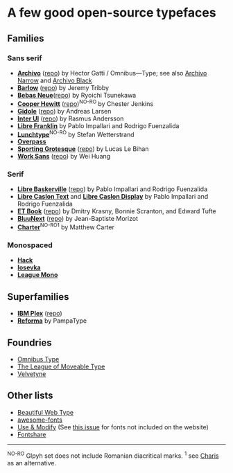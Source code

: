 # A few good open-source typefaces

## Families

### Sans serif

* [__Archivo__](https://www.omnibus-type.com/fonts/archivo/) ([repo](https://github.com/Omnibus-Type/Archivo)) by Hector Gatti / Omnibus—Type; see also [Archivo Narrow](https://www.omnibus-type.com/fonts/archivo-narrow/) and [Archivo Black](https://www.omnibus-type.com/fonts/archivo-black/)
* [__Barlow__](https://tribby.com/fonts/barlow/) ([repo](https://github.com/jpt/barlow)) by Jeremy Tribby
* [__Bebas Neue__](https://bebasneue.com/)([repo](https://github.com/dharmatype/Bebas-Neue)) by Ryoichi Tsunekawa
* [__Cooper Hewitt__](https://www.cooperhewitt.org/open-source-at-cooper-hewitt/cooper-hewitt-the-typeface-by-chester-jenkins/) ([repo](https://github.com/cooperhewitt/cooperhewitt-typeface))<sup>NO-RO</sup> by Chester Jenkins
* [__Gidole__](http://gidole.github.io/) ([repo](https://github.com/larsenwork/Gidole)) by Andreas Larsen
* [__Inter UI__](https://rsms.me/inter/) ([repo](https://github.com/rsms/inter)) by Rasmus Andersson
* [__Libre Franklin__](https://github.com/impallari/Libre-Franklin) by Pablo Impallari and Rodrigo Fuenzalida
* [__Lunchtype__](http://lunchtype.com/)<sup>NO-RO</sup> by Stefan Wetterstrand
* [__Overpass__](http://overpassfont.org/)
* [__Sporting Grotesque__](http://www.bretagnebretagne.fr/font/sporting-grotesque-normal) ([repo](https://github.com/velvetyne/Sporting-Grotesque)) by Lucas Le Bihan
* [__Work Sans__](http://weiweihuanghuang.github.io/Work-Sans/) ([repo](https://github.com/weiweihuanghuang/Work-Sans)) by Wei Huang

### Serif

* [__Libre Baskerville__](https://fonts.google.com/specimen/Libre+Baskerville) ([repo](https://github.com/impallari/Libre-Baskerville)) by Pablo Impallari and Rodrigo Fuenzalida
* [__Libre Caslon Text__](https://github.com/impallari/Libre-Caslon-Text) and [__Libre Caslon Display__](https://github.com/impallari/Libre-Caslon-Display) by Pablo Impallari and Rodrigo Fuenzalida
* [__ET Book__](http://edwardtufte.github.io/et-book/) ([repo](https://github.com/edwardtufte/et-book)) by Dmitry Krasny, Bonnie Scranton, and Edward Tufte
* [__BluuNext__](http://www.velvetyne.fr/fonts/bluu/) ([repo](https://github.com/jbmorizot/BluuNext)) by Jean-Baptiste Morizot
* [__Charter__](https://practicaltypography.com/charter.html)<sup>NO-RO</sup><sup>1</sup> by Matthew Carter

### Monospaced

* [__Hack__](https://sourcefoundry.org/hack/)
* [__Iosevka__](https://be5invis.github.io/Iosevka/)
* [__League Mono__](https://github.com/sursly/leaguemono)

## Superfamilies

* [__IBM Plex__](https://www.ibm.com/plex/) ([repo](https://github.com/IBM/plex/))
* [__Reforma__](https://pampatype.com/reforma) by PampaType

## Foundries

* [Omnibus Type](https://www.omnibus-type.com/)
* [The League of Moveable Type](https://www.theleagueofmoveabletype.com/)
* [Velvetyne](http://www.velvetyne.fr)

## Other lists

* [Beautiful Web Type](http://beautifulwebtype.com/)
* [awesome-fonts](https://github.com/brabadu/awesome-fonts)
* [Use & Modify](http://usemodify.com/) (See [this issue](https://github.com/raphaelbastide/usemodify/issues/1) for fonts not included on the website)
* [Fontshare](https://www.fontshare.com/)

---

<sup>NO-RO</sup> Glpyh set does not include Romanian diacritical marks.
<sup>1</sup> see [Charis](https://software.sil.org/charis/) as an alternative.
